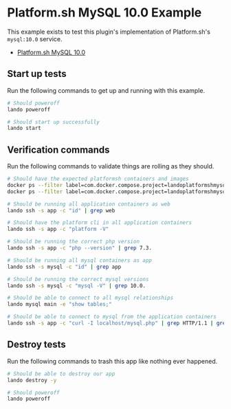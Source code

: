 Platform.sh MySQL 10.0 Example
================================

This example exists to test this plugin's implementation of Platform.sh's `mysql:10.0` service.

* [Platform.sh MySQL 10.0](https://docs.platform.sh/configuration/services/mysql.html)

Start up tests
--------------

Run the following commands to get up and running with this example.

```bash
# Should poweroff
lando poweroff

# Should start up successfully
lando start
```

Verification commands
---------------------

Run the following commands to validate things are rolling as they should.

```bash
# Should have the expected platformsh containers and images
docker ps --filter label=com.docker.compose.project=landoplatformshmysql100 | grep docker.registry.platform.sh/php-7.3 | grep landoplatformshmysql100_app_1
docker ps --filter label=com.docker.compose.project=landoplatformshmysql100 | grep docker.registry.platform.sh/mariadb-10.0 | grep landoplatformshmysql100_mysql_1

# Should be running all application containers as web
lando ssh -s app -c "id" | grep web

# Should have the platform cli in all application containers
lando ssh -s app -c "platform -V"

# Should be running the correct php version
lando ssh -s app -c "php --version" | grep 7.3.

# Should be running all mysql containers as app
lando ssh -s mysql -c "id" | grep app

# Should be running the correct mysql versions
lando ssh -s mysql -c "mysql -V" | grep 10.0.

# Should be able to connect to all mysql relationships
lando mysql main -e "show tables;"

# Should be able to connect to mysql from the application containers
lando ssh -s app -c "curl -I localhost/mysql.php" | grep HTTP/1.1 | grep "200 OK"
```

Destroy tests
-------------

Run the following commands to trash this app like nothing ever happened.

```bash
# Should be able to destroy our app
lando destroy -y

# Should poweroff
lando poweroff
```
